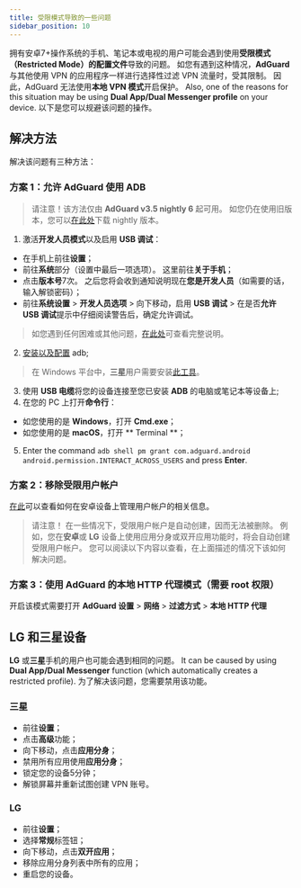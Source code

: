 ```yaml
---
title: 受限模式导致的一些问题
sidebar_position: 10
---
```


拥有安卓7+操作系统的手机、笔记本或电视的用户可能会遇到使用**受限模式（Restricted Mode）的配置文件**导致的问题。 如您有遇到这种情况，**AdGuard** 与其他使用 VPN 的应用程序一样进行选择性过滤 VPN 流量时，受其限制。 因此，AdGuard 无法使用**本地 VPN 模式**开启保护。 Also, one of the reasons for this situation may be using **Dual App/Dual Messenger profile** on your device. 以下是您可以规避该问题的操作。

## 解决方法

解决该问题有三种方法：

### 方案 1：允许 AdGuard 使用 ADB

> 请注意！该方法仅由 **AdGuard v3.5 nightly 6** 起可用。 如您仍在使用旧版本，您可以[在此处](https://adguard.com/adguard-android/overview.html)下载 nightly 版本。

1. 激活**开发人员模式**以及启用 **USB 调试**：
- 在手机上前往**设置**；
- 前往**系统**部分（设置中最后一项选项）。 这里前往**关于手机**；
- 点击**版本号**7次。 之后您将会收到通知说明现在**您是开发人员**（如需要的话，输入解锁密码）；
- 前往**系统设置** > **开发人员选项** > 向下移动，启用 **USB 调试** > 在是否**允许 USB 调试**提示中仔细阅读警告后，确定允许调试。

> 如您遇到任何困难或其他问题，[在此处](https://developer.android.com/studio/debug/dev-options)可查看完整说明。

2. [安装以及配置](https://www.xda-developers.com/install-adb-windows-macos-linux/) adb;
> 在 Windows 平台中，**三星**用户需要安装[此工具](https://developer.samsung.com/mobile/android-usb-driver.html)。
3. 使用 **USB 电缆**将您的设备连接至您已安装 **ADB** 的电脑或笔记本等设备上;
4. 在您的 PC 上打开**命令行**：
- 如您使用的是 **Windows**，打开 **Cmd.exe**；
- 如您使用的是 **macOS**，打开 ** Terminal **；
5. Enter the command `adb shell pm grant com.adguard.android android.permission.INTERACT_ACROSS_USERS` and press **Enter**.

### 方案 2：移除**受限用户帐户**

[在此](https://support.google.com/a/answer/6223444?hl=en)可以查看如何在安卓设备上管理用户帐户的相关信息。

> 请注意！ 在一些情况下，受限用户帐户是自动创建，因而无法被删除。 例如，您在**安卓**或 **LG** 设备上使用应用分身或双开应用功能时，将会自动创建受限用户帐户。 您可以阅读以下内容以查看，在上面描述的情况下该如何解决问题。

### 方案 3：使用 AdGuard 的本地 HTTP 代理模式（需要 root 权限）

开启该模式需要打开 **AdGuard 设置** > **网络** > **过滤方式** > **本地 HTTP 代理**

## LG 和三星设备

**LG** 或**三星**手机的用户也可能会遇到相同的问题。 It can be caused by using **Dual App/Dual Messenger** function (which automatically creates a restricted profile). 为了解决该问题，您需要禁用该功能。

### 三星

- 前往**设置**；
- 点击**高级**功能；
- 向下移动，点击**应用分身**；
- 禁用所有应用使用**应用分身**；
- 锁定您的设备5分钟；
- 解锁屏幕并重新试图创建 VPN 账号。

### LG

- 前往**设置**；
- 选择**常规**标签钮；
- 向下移动，点击**双开应用**；
- 移除应用分身列表中所有的应用；
- 重启您的设备。